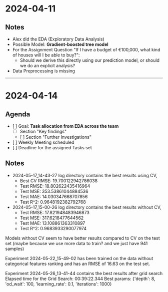 # 2024-04-11

## Notes

- Alex did the EDA (Exploratory Data Analysis)
- Possible Model: **Gradient-boosted tree model**
- For the Assignment Question "If I have a budget of €100,000, what kind of houses will I be able to buy?":
  - Should we derive this directly using our prediction model, or should we do an explicit analysis?
- Data Preprocessing is missing

---

# 2024-04-14

## Agenda

- [ ] Goal: **Task allocation from EDA across the team**
  - [ ] Section "Key findings" 
  - [ ] Section "Further Investigations"
- [ ] Weekly Meeting scheduled
- [ ] Deadline for the assigned Tasks set

## Notes

- 2024-05-17_14-43-27 log directory contains the best results using CV, 
  - Best CV RMSE: 19.700122942786038
  - Test RMSE: 18.802622435416964
  - Test MSE: 353.53861044884536
  - Test MAE: 14.030347668707856
  - Test R^2: 0.9648192382792768
- 2024-05-17_15-00-26 log directory contains the best results without CV, 
  - Test RMSE: 17.821948483946873
  - Test MSE: 317.6218477644562
  - Test MAE: 13.108861363310897
  - Test R^2: 0.9683933290077974

Models without CV seem to have better results compared to CV on the test set (maybe because we use more data to train? and we just have 941 samples)

Experiment 2024-05-22_15-49-02 has been trained on the data without categorical features ranking and has an RMSE of 16.63 on the test set.

Experiment 2024-05-26_13-41-44 contains the best results after grid search
Elapsed time for the Grid Search: 00:39:22.344
Best params: {'depth': 8, 'od_wait': 100, 'learning_rate': 0.1, 'iterations': 1000}